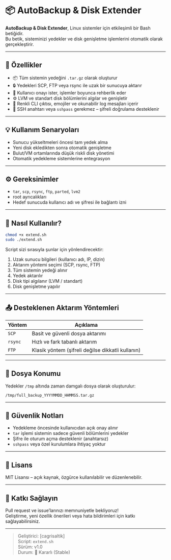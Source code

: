 # 📦 AutoBackup & Disk Extender

**AutoBackup & Disk Extender**, Linux sistemler için etkileşimli bir Bash betiğidir.  
Bu betik, sisteminizi yedekler ve disk genişletme işlemlerini otomatik olarak gerçekleştirir.

---

## 🚀 Özellikler

- 📦 Tüm sistemin yedeğini `.tar.gz` olarak oluşturur
- 🔒 Yedekleri SCP, FTP veya rsync ile uzak bir sunucuya aktarır
- 💬 Kullanıcı onayı ister, işlemler boyunca rehberlik eder
- ⚙️ LVM ve standart disk bölümlerini algılar ve genişletir
- 🌈 Renkli CLI çıktısı, emojiler ve okunabilir log mesajları içerir
- 🔐 SSH anahtarı veya `sshpass` gerekmez – şifreli doğrulama desteklenir

---

## 💡 Kullanım Senaryoları

- Sunucu yükseltmeleri öncesi tam yedek alma
- Yeni disk ekledikten sonra otomatik genişletme
- Bulut/VM ortamlarında düşük riskli disk yönetimi
- Otomatik yedekleme sistemlerine entegrasyon

---

## ⚙️ Gereksinimler

- `tar`, `scp`, `rsync`, `ftp`, `parted`, `lvm2`
- root ayrıcalıkları
- Hedef sunucuda kullanıcı adı ve şifresi ile bağlantı izni

---

## 🧪 Nasıl Kullanılır?

```bash
chmod +x extend.sh
sudo ./extend.sh
```

Script sizi sırasıyla şunlar için yönlendirecektir:

1. Uzak sunucu bilgileri (kullanıcı adı, IP, dizin)
2. Aktarım yöntemi seçimi (SCP, rsync, FTP)
3. Tüm sistemin yedeği alınır
4. Yedek aktarılır
5. Disk tipi algılanır (LVM / standart)
6. Disk genişletme yapılır

---

## 📤 Desteklenen Aktarım Yöntemleri

| Yöntem | Açıklama |
|--------|----------|
| `SCP`  | Basit ve güvenli dosya aktarımı |
| `rsync` | Hızlı ve fark tabanlı aktarım |
| `FTP`  | Klasik yöntem (şifreli değilse dikkatli kullanın) |

---

## 📁 Dosya Konumu

Yedekler `/tmp` altında zaman damgalı dosya olarak oluşturulur:

```
/tmp/full_backup_YYYYMMDD_HHMMSS.tar.gz
```

---

## 🔐 Güvenlik Notları

- Yedekleme öncesinde kullanıcıdan açık onay alınır
- `tar` işlemi sistemin sadece güvenli bölümlerini yedekler
- Şifre ile oturum açma desteklenir (anahtarsız)
- `sshpass` veya özel kurulumlara ihtiyaç yoktur

---

## 🧾 Lisans

MIT Lisansı – açık kaynak, özgürce kullanılabilir ve düzenlenebilir.

---

## 🤝 Katkı Sağlayın

Pull request ve issue’larınızı memnuniyetle bekliyoruz!  
Geliştirme, yeni özellik önerileri veya hata bildirimleri için katkı sağlayabilirsiniz.

---

> Geliştirici: [cagrisaltik]  
> Script: `extend.sh`  
> Sürüm: v1.0  
> Durum: 🚀 Kararlı (Stable)
